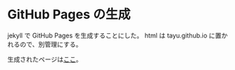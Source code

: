 # GitHub Pages の生成

jekyll で GitHub Pages を生成することにした。
html は tayu.github.io に置かれるので、別管理にする。

生成されたページは[ここ](http://tayu.github.io/)。


